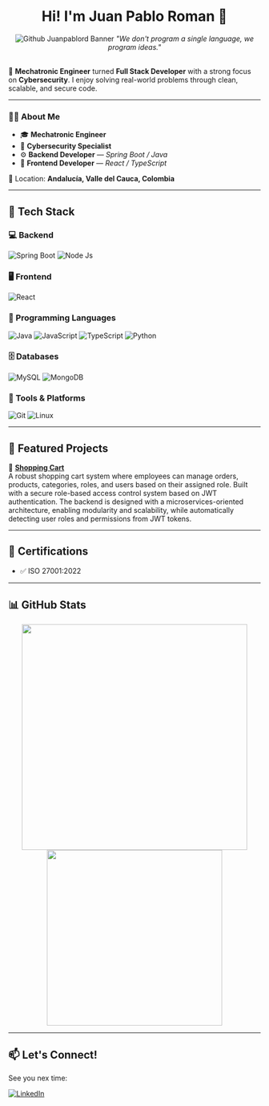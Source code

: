 <div align="center">
<h1 align="center"> Hi! I'm Juan Pablo Roman 👋</h1>
<img src="https://i.imgur.com/bcdKKqR.jpeg" alt="Github Juanpablord Banner">
<em>"We don't program a single language, we program ideas."</em>
</div>
<br/>

🎯 **Mechatronic Engineer** turned **Full Stack Developer** with a strong focus on **Cybersecurity**.
I enjoy solving real-world problems through clean, scalable, and secure code.

---

### 🧑‍💻 About Me

- 🎓 **Mechatronic Engineer**
- 🔐 **Cybersecurity Specialist**
- ⚙️ **Backend Developer** — *Spring Boot / Java*
- 🎨 **Frontend Developer** — *React / TypeScript*

📍 Location: **Andalucía, Valle del Cauca, Colombia**

---

## 🚀 Tech Stack

### 💻 Backend
![Spring Boot](https://img.shields.io/badge/SpringBoot-6DB33F?logo=Spring&logoColor=white&style=for-the-badge)
![Node Js](https://img.shields.io/badge/node.js-339933?logo=Node.js&logoColor=white&style=for-the-badge)

### 🖥️ Frontend
![React](https://img.shields.io/badge/-ReactJs-61DAFB?logo=react&logoColor=white&style=for-the-badge)

### 🧠 Programming Languages
![Java](https://shields.io/badge/Java-ED8B00?logo=openjdk&logoColor=white&style=for-the-badge)
![JavaScript](https://shields.io/badge/JavaScript-F7DF1E?logo=JavaScript&logoColor=000&style=for-the-badge)
![TypeScript](https://shields.io/badge/TypeScript-3178C6?logo=TypeScript&logoColor=FFF&style=for-the-badge)
![Python](https://shields.io/badge/python-3670A0?style=for-the-badge&logo=python&logoColor=white)

### 🗄️ Databases
![MySQL](https://img.shields.io/badge/MySQL-4479A1?style=for-the-badge&logo=mysql&logoColor=white)
![MongoDB](https://img.shields.io/badge/-MongoDB-13aa52?style=for-the-badge&logo=mongodb&logoColor=white)

### 🧰 Tools & Platforms
![Git](https://img.shields.io/badge/Git-F05032?style=for-the-badge&logo=Git&logoColor=white)
![Linux](https://img.shields.io/badge/Linux-FCC624?style=for-the-badge&logo=linux&logoColor=black)

---

## 🌟 Featured Projects

🔹 [**Shopping Cart**](https://github.com/yourusername/shopping-cart-sql)  
A robust shopping cart system where employees can manage orders, products, categories, roles, and users
based on their assigned role.
Built with a secure role-based access control system based on JWT authentication.
The backend is designed with a microservices-oriented architecture, enabling modularity and scalability, while automatically detecting user roles and permissions from JWT tokens.

---

## 📜 Certifications

- ✅ ISO 27001:2022

---

## 📊 GitHub Stats

<p align="center">
  <img src="https://github-readme-stats.vercel.app/api?username=juanpablord7&show_icons=true&theme=tokyonight" width="450" />
  <img src="https://github-readme-stats.vercel.app/api/top-langs/?username=juanpablord7&layout=compact&theme=tokyonight" width="350" />
</p>

---

## 📫 Let's Connect!

See you nex time:

[![LinkedIn](https://img.shields.io/badge/LinkedIn-Juan%20Pablo%20Roman-blue?style=flat&logo=linkedin)](https://www.linkedin.com/in/juan-pablo-roman-angulo-b2a0a2349/)
